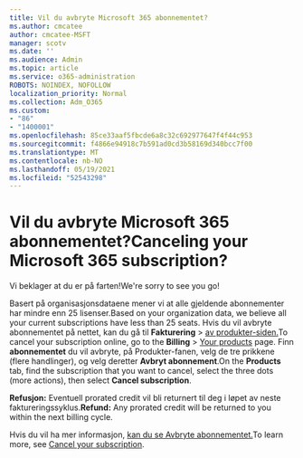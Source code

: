 ```yaml
---
title: Vil du avbryte Microsoft 365 abonnementet?
ms.author: cmcatee
author: cmcatee-MSFT
manager: scotv
ms.date: ''
ms.audience: Admin
ms.topic: article
ms.service: o365-administration
ROBOTS: NOINDEX, NOFOLLOW
localization_priority: Normal
ms.collection: Adm_O365
ms.custom:
- "86"
- "1400001"
ms.openlocfilehash: 85ce33aaf5fbcde6a8c32c692977647f4f44c953
ms.sourcegitcommit: f4866e94918c7b591ad0cd3b58169d340bcc7f00
ms.translationtype: MT
ms.contentlocale: nb-NO
ms.lasthandoff: 05/19/2021
ms.locfileid: "52543298"
---
```

# <a name="canceling-your-microsoft-365-subscription"></a><span data-ttu-id="95a84-102">Vil du avbryte Microsoft 365 abonnementet?</span><span class="sxs-lookup"><span data-stu-id="95a84-102">Canceling your Microsoft 365 subscription?</span></span>

<span data-ttu-id="95a84-103">Vi beklager at du er på farten!</span><span class="sxs-lookup"><span data-stu-id="95a84-103">We're sorry to see you go!</span></span>
  
<span data-ttu-id="95a84-104">Basert på organisasjonsdataene mener vi at alle gjeldende abonnementer har mindre enn 25 lisenser.</span><span class="sxs-lookup"><span data-stu-id="95a84-104">Based on your organization data, we believe all your current subscriptions have less than 25 seats.</span></span> <span data-ttu-id="95a84-105">Hvis du vil avbryte abonnementet på nettet, kan du gå til **Fakturering** \> [av produkter-siden.](https://go.microsoft.com/fwlink/p/?linkid=842054)</span><span class="sxs-lookup"><span data-stu-id="95a84-105">To cancel your subscription online, go to the **Billing** \> [Your products](https://go.microsoft.com/fwlink/p/?linkid=842054) page.</span></span> <span data-ttu-id="95a84-106">Finn **abonnementet** du vil avbryte, på Produkter-fanen, velg de tre prikkene (flere handlinger), og velg deretter **Avbryt abonnement**.</span><span class="sxs-lookup"><span data-stu-id="95a84-106">On the **Products** tab, find the subscription that you want to cancel, select the three dots (more actions), then select **Cancel subscription**.</span></span>
  
<span data-ttu-id="95a84-107">**Refusjon:** Eventuell prorated credit vil bli returnert til deg i løpet av neste faktureringssyklus.</span><span class="sxs-lookup"><span data-stu-id="95a84-107">**Refund:** Any prorated credit will be returned to you within the next billing cycle.</span></span>

<span data-ttu-id="95a84-108">Hvis du vil ha mer informasjon, [kan du se Avbryte abonnementet.](/microsoft-365/commerce/subscriptions/cancel-your-subscription)</span><span class="sxs-lookup"><span data-stu-id="95a84-108">To learn more, see [Cancel your subscription](/microsoft-365/commerce/subscriptions/cancel-your-subscription).</span></span>